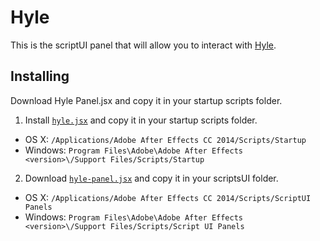 # Hyle

This is the scriptUI panel that will allow you to interact with [Hyle](https://github.com/Hyle-Script/Hyle).

## Installing

Download Hyle Panel.jsx and copy it in your startup scripts folder.

1. Install [`hyle.jsx`](https://github.com/Hyle-Script/Hyle/blob/master/hyle.jsx) and copy it in your startup scripts folder.
    
 - OS X: `/Applications/Adobe After Effects CC 2014/Scripts/Startup`
 - Windows: `Program Files\Adobe\Adobe After Effects <version>\/Support Files/Scripts/Startup`

2. Download [`hyle-panel.jsx`](https://github.com/Hyle-Script/Hyle-Panel/blob/master/Hyle%20Panel.jsx) and copy it in your scriptsUI folder.

 - OS X: `/Applications/Adobe After Effects CC 2014/Scripts/ScriptUI Panels`
 - Windows: `Program Files\Adobe\Adobe After Effects <version>\/Support Files/Scripts/Script UI Panels`
